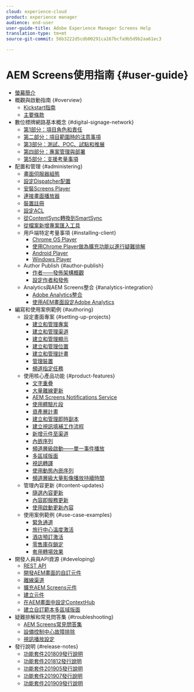 ```yaml
---
cloud: experience-cloud
product: experience manager
audience: end-user
user-guide-title: Adobe Experience Manager Screens Help
translation-type: tm+mt
source-git-commit: 56b3222d5cdb00291ca167bcfa9b5d9b2aa61ec3

---
```



# AEM Screens使用指南 {#user-guide}

+ [螢幕簡介](aem-screens-introduction.md)
+ 概觀與啟動指南 {#overview}
   + [Kickstart指南](kickstart-for-aem-screens.md)
   + [主要條款](screens-glossary.md)
+ 數位標牌網路基本概念 {#digital-signage-network}
   + [第1部分：項目角色和責任](project-roles-responsibilities.md)
   + [第二部分：項目範圍時的注意事項](project-considerations.md)
   + [第3部分：測試、POC、試點和推展](testing-pocs-pilots-rollouts.md)
   + [第四部分：專案管理與部署](project-management-and-deployment.md)
   + [第5部分：支援考量事項](support-considerations.md)
+ 配置和管理 {#administering}
   + [畫面伺服器組態](configuring-screens-introduction.md)
   + [設定Dispatcher配置](dispatcher-configurations-aem-screens.md)
   + [安裝Screens Player](installing-screens-player.md)
   + [連接畫面播放器](working-with-screens-player.md)
   + [裝置註冊](device-registration.md)
   + [設定ACL](setting-up-acls.md)
   + [從ContentSync轉換到SmartSync](smartsync.md)
   + [從檔案新增專案匯入工具](project-importer.md)
   + 用戶端特定考量事項 {#installing-client}
      + [Chrome OS Player](implementing-chrome-os-player.md)
      + [使用Chrome Player做為擴充功能以進行疑難排解](using-chrome-player-as-an-extension.md)
      + [Android Player](implementing-android-player.md)
      + [Windows Player](implementing-windows-player.md)
   + Author Publish {#author-publish}
      + [作者——發佈架構概觀](author-publish-architecture-overview.md)
      + [設定作者和發佈](author-and-publish.md)
   + Analytics與AEM Screens整合 {#analytics-integration}
      + [Adobe Analytics整合](adobe-analytics-integration-aem-screens.md)
      + [使用AEM畫面設定Adobe Analytics](configuring-adobe-analytics-aem-screens.md)
+ 編寫和使用案例範例 {#authoring}
   + 設定畫面專案 {#setting-up-projects}
      + [建立和管理專案](creating-a-screens-project.md)
      + [建立和管理渠道](managing-channels.md)
      + [建立和管理顯示](managing-displays.md)
      + [建立和管理位置](managing-locations.md)
      + [建立和管理計畫](managing-schedules.md)
      + [管理裝置](managing-devices.md)
      + [頻道指定任務](channel-assignment.md)
   + 使用核心產品功能 {#product-features}
      + [文字重疊](text-overlay.md)
      + [大量離線更新](bulk-offline-update.md)
      + [AEM Screens Notifications Service](screens-notifications-service.md)
      + [使用體驗片段](experience-fragments-in-screens.md)
      + [資產層計畫](asset-level-scheduling.md)
      + [建立和管理即時副本](managing-livecopy.md)
      + [建立視訊填補工作流程](creating-a-video-padding-workflow.md)
      + [新增元件至渠道](adding-components-to-a-channel.md)
      + [內嵌序列](embedded-sequences.md)
      + [頻道層級啟動——單一事件播放](channel-level-activation.md)
      + [多區域版面](multi-zone-layout-aem-screens.md)
      + [視訊轉譯](generating-renditions.md)
      + [使用動態內嵌序列](dynamic-embedded-sequences.md)
      + [頻道層級大量影像播放持續時間](channel-level-image-playback.md)
   + 管理內容更新 {#content-updates}
      + [隨選內容更新](on-demand-content.md)
      + [內容即服務更新](content-update-as-a-service.md)
      + [使用啟動更新內容](launches.md)
   + 使用案例範例 {#use-case-examples}
      + [緊急通道](emergency-channel.md)
      + [旅行中心溫度激活](local-temperature-activation.md)
      + [酒店預訂激活](hospitality-reservation-activation.md)
      + [零售庫存鎖定](retail-inventory-activation.md)
      + [套用轉場效果](applying-transitions.md)
+ 開發人員與API資源 {#developing}
   + [REST API](rest-api.md)
   + [開發AEM畫面的自訂元件](developing-custom-component-tutorial-develop.md)
   + [離線渠道](offline-channels.md)
   + [擴充AEM Screens元件](extending-component-tutorial-develop.md)
   + [建立元件](creating-components.md)
   + [在AEM畫面中設定ContextHub](configuring-context-hub.md)
   + [建立自訂範本多區域版面](creating-custom-templates-multizone-layouts.md)
+ 疑難排解和常見問答集 {#troubleshooting}
   + [AEM Screens常見問答集](aem-screens-faqs.md)
   + [設備控制中心故障排除](monitoring-screens.md)
   + [視訊播放設定](troubleshoot-videos.md)
+ 發行說明 {#release-notes}
   + [功能套件201809發行說明](screens-release-notes.md)
   + [功能套件201812發行說明](release-notes-fp-201812.md)
   + [功能套件201905發行說明](screens-release-notes-fp-201905.md)
   + [功能套件201907發行說明](release-notes-fp-201907.md)
   + [功能套件201909發行說明](release-notes-fp-201909.md)
